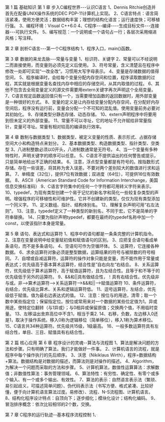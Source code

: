 第 1 篇 基础知识
第 1 章 步入C编程世界---认识C语言
1、Dennis Ritchie创造并首先在配备UNIX操作系统的DEC PDP-11计算机上实现。
2、C语言特点：语言简洁紧凑，使用方便灵活；数据结构丰富；理想的结构化语言；运行速度快；可移植行强。
3、编程环境：Visual C++6.0
4、C程序---编译----生成目标文件---连接器---可执行文件。
5、编写规范：一个说明或一个语句占一行；各层次采用缩进风格；写注释。

第 2 章 剖析C语言---第一个C程序结构
1、程序入口，main()函数。

第 3 章 数据的来龙去脉---常量与变量
1、标识符、关键字
2、常量可以不经说明二而直接使用，而变量则必须先定义后使用。
3、符号常量，含义清楚且在程序中修改一处即可实现“一改全改”。习惯用大写字母表示。
4、变量是存储数据的值得空间，
5、程序编译时，会给每个变量分配内存空间和位置，程序读取数据的过程，其实就是根据变量名查找内存中相应的存储空间，从其内取值的过程。
6、其他不包含去全局变量定义的源文件需要用extern关键字再次声明这个全局变量。
7、C语言规定函数返回值只有一个，当需要增加函数的返回数据时，用外部变量是一种很好的方式。
8、变量的定义是让内存给变量分配内存空间，在分配好内存空间后，程序没有运行前，变量会分配一个不可知的混乱值。使用变量前务必要对其初始化。
9、存储类型分静态存储、动态存储。
10、extern声明程序中将要用到但未定义的外部变量。
11、常量不可以寻址，它的地址不允许赋给非常量指针，变量可寻址。常量有相对较高的编译执行效率。

第 4 章 数制与数据类型
1、数据类型，被定义变量的性质、表示形式、占据存储空间大小和构造特点来划分。
2、基本数据类型、构造数据类型、指针类型、空类型
3、八进制整数必须以0开头，八进制数通常是无符号。
4、当一个变量有多种特性时，声明关键字的顺序可以任意。
5、C语言不提供溢出的任何警告或提示，只是简单地给出不正确的结果。
6、注意，浮点型变量都是有符号的。按指数形式存储。存在一些误差，将其称为舍入误差。不要对两个差别较大的数值进行求和运算。
7、单精度（32位），提供7位有效数据；双进度（64位），可提供16位有效数据。
8、ASCII（American Standard Code for Information Interchange，美国信息交换标准码）
9、C语言字符集中的任何一个字符都可用转义字符来表示。
10、typedef，为现有类型创建一个易于记忆的新名字和简化一些较复杂类型的声明。增强程序的可移植性和可维护性。它并不创建新的类型，仅仅为现有类型添加一个同义字。
11、定义数组、指针、结构体别名。
12、理解复杂声明可用“右左法则"。
13、注意，typedef定义了一种类型的新别名，不同于宏，它不是简单的字符串替换。
14、只要为指针声明typedef，都要在最终的typedef名称中加一个const，以使该指针本身是常量。

第 5 章 语句、表达式和运算符
1、程序中的语句都是一条条完整的计算机指令。
2、注意在变量说明中给变量赋初值和赋值语句的区别。
3、应把复合语句看成单条语句，而不是多条语句。
4、空语句可作为空循环体。
5、运算符，它连接各种数据。
6、求余运算符对象必须是整型数据，运算结果的符号与被除数的符号相同。
7、自增或自减运算符，运算符的操作对象只能是变量，而不能作用于常量或表达式；优先级高于基本算术运算符，结合性是”自右向左“右结合。
8、关系运算符，优先级低于算术运算符，高于赋值运算符，且为左结合性。且等于和不等于的优先级低于另外的运算符。
9、&&和||具有做结合性，！具有右结合性。优先级非与或。非-->算术运算符-->关系运算符-->&&和||-->赋值运算符
10、条件运算符，右结合，优先级比算术、关系和逻辑运算符低。
11、逗号运算符，左结合，优先级低于赋值。值为最右边表达式的值。
12、注意：按位与的用途，清零；取一个数中某些指定位；保留指定位。按位或常用来对一个数据的某些位定值为1。异或用途，使特定位翻转（与1异或）；与0相异或保留原值；交换两个值，不用临时变量。
13、左移溢出舍弃高位中不含1，相当于乘2.
14、右移，负数，左边移入0还是1，取决于操作系统。移入0称为逻辑移位（简单移位），移入1称为算术移位。
15、C语言共34种运算符。优先级共15级，1级最高。
16、一般多数运算符具有左结合性，单目、三目、赋值具有右结合性。


第 2 篇 核心应用
第 6 章 程序设计的灵魂--算法与流程图
1、算法是解决问题的方法和步骤。只有明确了算法，我们才能做好一件事。
2、计算机语言的流程，就是程序中每个操作执行的先后顺序。
3、沃思（Nikiklaus Wirth），程序=数据结构+算法。数据结构是对数据的描述，而算法则是对操作的描述。
4、Algorithm，为解决一个问题而采取的方法和步骤。
5、计算机算法，数值性运算算法：求解数值；非数值性算法：事务管理领域。
6、算法特性：有穷性、确定性、有零个或多个输入、有一个或多个输出、有效性。
7、算法的表示：自然语言表示法（繁琐、易引起歧义，可描述简单问题）、伪代码表示法（书写方便、格式紧凑、比较好懂，便于向计算机语言算法过度。易修改）、流程、N-S流程图、计算机语言。
8、结构化程序设计特点：自顶向下；逐步细化；模块化设计；结构化编码。
9、冒泡排序概念：依次比较相邻的2个数，交换。

第 7 章 C程序的运行轨迹--基本程序流程控制
1、




